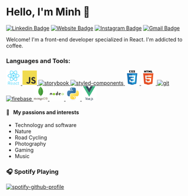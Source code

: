 # Hello, I'm Minh 👋

[![Linkedin Badge](https://img.shields.io/badge/-minhtran-blue?style=flat&logo=Linkedin&logoColor=white&link=https://www.linkedin.com/in/minh-m-tran/)](https://www.linkedin.com/in/minh-m-tran/)
[![Website Badge](https://img.shields.io/badge/-minhtality.com-47CCCC?style=flat&logo=Google-Chrome&logoColor=white&link=https://www.minhtality.com)](https://www.minhtality.com)
[![Instagram Badge](https://img.shields.io/badge/-@minhtality-purple?style=flat&logo=instagram&logoColor=white&link=https://www.instagram.com/minhtality/)](https://www.instagram.com/minhtality/)
[![Gmail Badge](https://img.shields.io/badge/-mtran1712-c14438?style=flat&logo=Gmail&logoColor=white&link=mailto:mtran1712@gmail.com)](mailto:mtran1712@gmail.com)

Welcome! I'm a front-end developer specialized in React. I'm addicted to coffee.

<h3 align="left">Languages and Tools:</h3>
<p align="left">
  <a href="https://reactjs.org/" target="_blank"> <img src="https://raw.githubusercontent.com/devicons/devicon/master/icons/react/react-original-wordmark.svg" alt="react" width="40" height="40"/> </a>
  <a href="https://developer.mozilla.org/en-US/docs/Web/JavaScript" target="_blank"> <img src="https://raw.githubusercontent.com/devicons/devicon/master/icons/javascript/javascript-original.svg" alt="javascript" width="40" height="40"/> </a> 
  <a href="https://storybook.js.org/" target="_blank"> <img src="https://github.com/get-icon/geticon/blob/master/icons/storybook-icon.svg" alt="storybook" width="40" height="40"/> </a>
  <a href="https://styled-components.com/" target="_blank"> <img src="https://styled-components.com/logo.png" alt="styled-components" width="40" height="40"/> </a>
  <a href="https://www.w3schools.com/css/" target="_blank"> <img src="https://raw.githubusercontent.com/devicons/devicon/master/icons/css3/css3-original-wordmark.svg" alt="css3" width="40" height="40"/> </a>
  <a href="https://www.w3.org/html/" target="_blank"> <img src="https://raw.githubusercontent.com/devicons/devicon/master/icons/html5/html5-original-wordmark.svg" alt="html5" width="40" height="40"/> </a> 
  <a href="https://git-scm.com/" target="_blank"> <img src="https://www.vectorlogo.zone/logos/git-scm/git-scm-icon.svg" alt="git" width="40" height="40"/> </a> 
  <a href="https://firebase.google.com/" target="_blank"> <img src="https://www.vectorlogo.zone/logos/firebase/firebase-icon.svg" alt="firebase" width="40" height="40"/> </a> 
  <a href="https://www.mongodb.com/" target="_blank"> <img src="https://raw.githubusercontent.com/devicons/devicon/master/icons/mongodb/mongodb-original-wordmark.svg" alt="mongodb" width="40" height="40"/> </a> 
  <a href="https://nodejs.org" target="_blank"> <img src="https://raw.githubusercontent.com/devicons/devicon/master/icons/nodejs/nodejs-original-wordmark.svg" alt="nodejs" width="40" height="40"/> </a> 
  <a href="https://www.python.org" target="_blank"> <img src="https://raw.githubusercontent.com/devicons/devicon/master/icons/python/python-original.svg" alt="python" width="40" height="40"/> </a> 
  <a href="https://vuejs.org/" target="_blank"> <img src="https://raw.githubusercontent.com/devicons/devicon/master/icons/vuejs/vuejs-original-wordmark.svg" alt="vuejs" width="40" height="40"/> </a> 

#### 🧡 &nbsp;&nbsp;My passions and interests

* Technology and software
* Nature
* Road Cycling
* Photography
* Gaming
* Music

### 🎧 Spotify Playing
[![spotify-github-profile](https://spotify-github-profile.vercel.app/api/view?uid=1228461710&cover_image=true&theme=default)](https://github.com/kittinan/spotify-github-profile)
